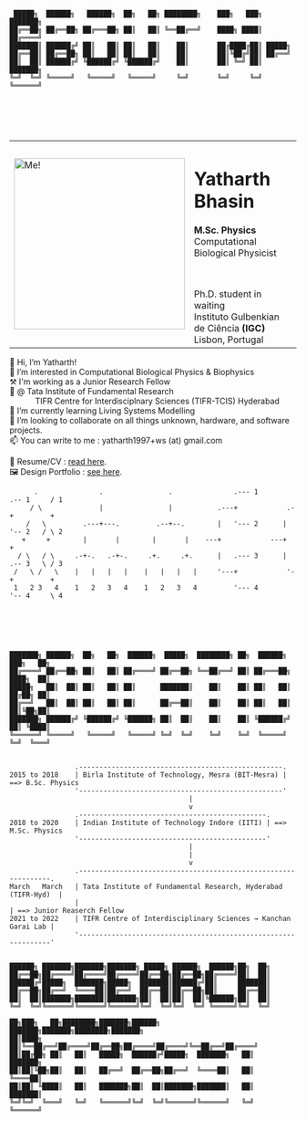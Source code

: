 
```
```

```goat
 █████╗  ██████╗   ██████╗  ██╗   ██╗ ████████╗    ███╗   ███╗ ███████╗
██╔══██╗ ██╔══██╗ ██╔═══██╗ ██║   ██║ ╚══██╔══╝    ████╗ ████║ ██╔════╝
███████║ ██████╔╝ ██║   ██║ ██║   ██║    ██║       ██╔████╔██║ █████╗  
██╔══██║ ██╔══██╗ ██║   ██║ ██║   ██║    ██║       ██║╚██╔╝██║ ██╔══╝  
██║  ██║ ██████╔╝ ╚██████╔╝ ╚██████╔╝    ██║       ██║ ╚═╝ ██║ ███████╗
╚═╝  ╚═╝ ╚═════╝   ╚═════╝   ╚═════╝     ╚═╝       ╚═╝     ╚═╝ ╚══════╝

```

```
```

```goat


```
<html>  
<p>&nbsp;</p>
<table style="border-collapse: collapse; width: 100%;" border="0">
<tbody>
<tr>
<td style="width: 50%;"><img src="/images/profile_pic_fullres.png" alt="Me!" height="300"/></td>
<td style="width: 50%;">
<h1>Yatharth Bhasin</h1>
<b>M.Sc. Physics</b><br>
Computational Biological Physicist
<p><br></p>
Ph.D. student in waiting<br>
Instituto Gulbenkian de Ciência <b>(IGC)</b><br>
Lisbon, Portugal
</td>
</tr>
</tbody>
</table>
</html>



<span hidden> Brief Paragraph Introduction </span>

👋 Hi, I’m Yatharth! \
👀 I’m interested in Computational Biological Physics & Biophysics \
⚒ I'm working as a Junior Research Fellow \
🔬 @ Tata Institute of Fundamental Research \
⠀⠀⠀⠀ TIFR Centre for Interdisciplnary Sciences (TIFR-TCIS) Hyderabad \
🌱 I’m currently learning Living Systems Modelling \
💞️ I’m looking to collaborate on all things unknown, hardware, and software projects. \
📫 You can write to me : yatharth1997+ws (at) gmail.com


<span hidden> Links </span>

📃 Resume/CV : [read here](https://drive.google.com/file/d/1cLnYdSqaa06c6bvJEOIJW98i1m4qylOh/view?usp=sharing). \
🖼️ Design Portfolio : [see here](https://drive.google.com/file/d/1a0pQmmWagRprBTpElnuLLAm9PI0GC458/view?usp=sharing).

<span hidden> Diagrams </span>
```goat
      .               .                .               .--- 1          .-- 1     / 1
     / \              |                |           .---+            .-+         +
    /   \         .---+---.         .--+--.        |   '--- 2      |   '-- 2   / \ 2
   +     +        |       |        |       |    ---+            ---+          +
  / \   / \     .-+-.   .-+-.     .+.     .+.      |   .--- 3      |   .-- 3   \ / 3
 /   \ /   \    |   |   |   |    |   |   |   |     '---+            '-+         +
 1   2 3   4    1   2   3   4    1   2   3   4         '--- 4          '-- 4     \ 4

```


<p>&nbsp;</p>
<p>&nbsp;</p>


``` goat

███████╗ ██████╗  ██╗   ██╗  ██████╗  █████╗  ████████╗ ██╗  ██████╗  ███╗   ██╗
██╔════╝ ██╔══██╗ ██║   ██║ ██╔════╝ ██╔══██╗ ╚══██╔══╝ ██║ ██╔═══██╗ ████╗  ██║
█████╗   ██║  ██║ ██║   ██║ ██║      ███████║    ██║    ██║ ██║   ██║ ██╔██╗ ██║
██╔══╝   ██║  ██║ ██║   ██║ ██║      ██╔══██║    ██║    ██║ ██║   ██║ ██║╚██╗██║
███████╗ ██████╔╝ ╚██████╔╝ ╚██████╗ ██║  ██║    ██║    ██║ ╚██████╔╝ ██║ ╚████║
╚══════╝ ╚═════╝   ╚═════╝   ╚═════╝ ╚═╝  ╚═╝    ╚═╝    ╚═╝  ╚═════╝  ╚═╝  ╚═══╝
                                                                        

                .--------------------------------------------------.
2015 to 2018    | Birla Institute of Technology, Mesra (BIT-Mesra) | ==> B.Sc. Physics
                '--------------------------------------------------'
                                            |
                                            v
                .----------------------------------------------.
2018 to 2020    | Indian Institute of Technology Indore (IITI) | ==> M.Sc. Physics
                '----------------------------------------------'
                                            |
                                            | 
                                            v
                .---------------------------------------------------------------.
March   March   | Tata Institute of Fundamental Research, Hyderabad (TIFR-Hyd)  | 
                |                                                               | ==> Junior Reaserch Fellow
2021 to 2022    | TIFR Centre of Interdisciplinary Sciences → Kanchan Garai Lab |
                '---------------------------------------------------------------'

```








```
```
```goat
██████╗ ███████╗███████╗███████╗ █████╗ ██████╗  ██████╗██╗  ██╗       
██╔══██╗██╔════╝██╔════╝██╔════╝██╔══██╗██╔══██╗██╔════╝██║  ██║       
██████╔╝█████╗  ███████╗█████╗  ███████║██████╔╝██║     ███████║       
██╔══██╗██╔══╝  ╚════██║██╔══╝  ██╔══██║██╔══██╗██║     ██╔══██║       
██║  ██║███████╗███████║███████╗██║  ██║██║  ██║╚██████╗██║  ██║       
╚═╝  ╚═╝╚══════╝╚══════╝╚══════╝╚═╝  ╚═╝╚═╝  ╚═╝ ╚═════╝╚═╝  ╚═╝       
                                                                       
██╗███╗   ██╗████████╗███████╗██████╗ ███████╗███████╗████████╗███████╗
██║████╗  ██║╚══██╔══╝██╔════╝██╔══██╗██╔════╝██╔════╝╚══██╔══╝██╔════╝
██║██╔██╗ ██║   ██║   █████╗  ██████╔╝█████╗  ███████╗   ██║   ███████╗
██║██║╚██╗██║   ██║   ██╔══╝  ██╔══██╗██╔══╝  ╚════██║   ██║   ╚════██║
██║██║ ╚████║   ██║   ███████╗██║  ██║███████╗███████║   ██║   ███████║
╚═╝╚═╝  ╚═══╝   ╚═╝   ╚══════╝╚═╝  ╚═╝╚══════╝╚══════╝   ╚═╝   ╚══════╝
                                                                       
```